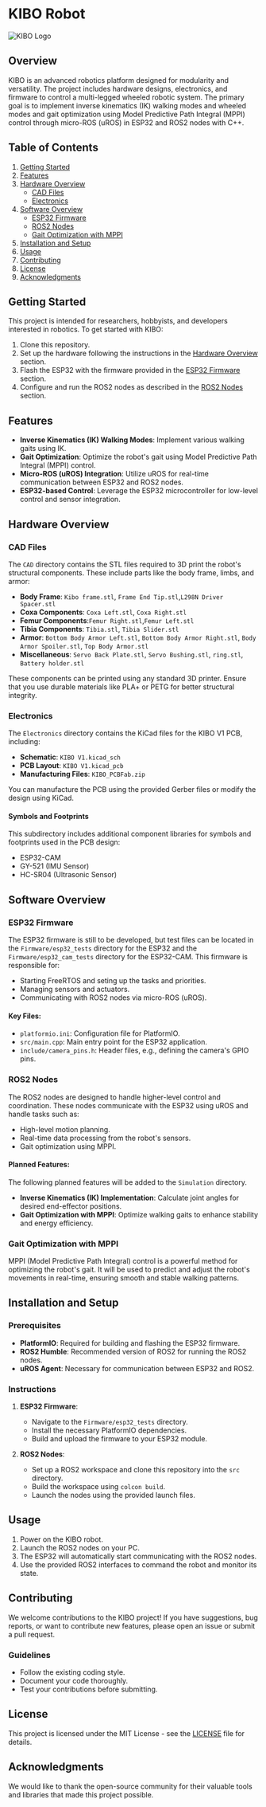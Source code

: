 # KIBO Robot

![KIBO Logo](logo.png)

## Overview

KIBO is an advanced robotics platform designed for modularity and versatility. The project includes hardware designs, electronics, and firmware to control a multi-legged wheeled robotic system. The primary goal is to implement inverse kinematics (IK) walking modes and wheeled modes and gait optimization using Model Predictive Path Integral (MPPI) control through micro-ROS (uROS) in ESP32 and ROS2 nodes with C++.

## Table of Contents

1. [Getting Started](#getting-started)
2. [Features](#features)
3. [Hardware Overview](#hardware-overview)
   - [CAD Files](#cad-files)
   - [Electronics](#electronics)
4. [Software Overview](#software-overview)
   - [ESP32 Firmware](#esp32-firmware)
   - [ROS2 Nodes](#ros2-nodes)
   - [Gait Optimization with MPPI](#gait-optimization-with-mppi)
5. [Installation and Setup](#installation-and-setup)
6. [Usage](#usage)
7. [Contributing](#contributing)
8. [License](#license)
9. [Acknowledgments](#acknowledgments)

## Getting Started

This project is intended for researchers, hobbyists, and developers interested in robotics. To get started with KIBO:

1. Clone this repository.
2. Set up the hardware following the instructions in the [Hardware Overview](#hardware-overview) section.
3. Flash the ESP32 with the firmware provided in the [ESP32 Firmware](#esp32-firmware) section.
4. Configure and run the ROS2 nodes as described in the [ROS2 Nodes](#ros2-nodes) section.

## Features

- **Inverse Kinematics (IK) Walking Modes**: Implement various walking gaits using IK.
- **Gait Optimization**: Optimize the robot's gait using Model Predictive Path Integral (MPPI) control.
- **Micro-ROS (uROS) Integration**: Utilize uROS for real-time communication between ESP32 and ROS2 nodes.
- **ESP32-based Control**: Leverage the ESP32 microcontroller for low-level control and sensor integration.

## Hardware Overview

### CAD Files

The `CAD` directory contains the STL files required to 3D print the robot's structural components. These include parts like the body frame, limbs, and armor:

- **Body Frame**: `Kibo frame.stl`, `Frame End Tip.stl`,`L298N Driver Spacer.stl`
- **Coxa Components**: `Coxa Left.stl`, `Coxa Right.stl`
- **Femur Components**:`Femur Right.stl`,`Femur Left.stl`
- **Tibia Components**: `Tibia.stl`, `Tibia Slider.stl`
- **Armor**: `Bottom Body Armor Left.stl`, `Bottom Body Armor Right.stl`, `Body Armor Spoiler.stl`, `Top Body Armor.stl`
- **Miscellaneous**: `Servo Back Plate.stl`, `Servo Bushing.stl`, `ring.stl`, `Battery holder.stl`

These components can be printed using any standard 3D printer. Ensure that you use durable materials like PLA+ or PETG for better structural integrity.

### Electronics

The `Electronics` directory contains the KiCad files for the KIBO V1 PCB, including:

- **Schematic**: `KIBO V1.kicad_sch`
- **PCB Layout**: `KIBO V1.kicad_pcb`
- **Manufacturing Files**: `KIBO_PCBFab.zip`

You can manufacture the PCB using the provided Gerber files or modify the design using KiCad.

#### Symbols and Footprints

This subdirectory includes additional component libraries for symbols and footprints used in the PCB design:

- ESP32-CAM
- GY-521 (IMU Sensor)
- HC-SR04 (Ultrasonic Sensor)

## Software Overview

### ESP32 Firmware

The ESP32 firmware is still to be developed, but test files can be located in the `Firmware/esp32_tests` directory for the ESP32 and the `Firmware/esp32_cam_tests` directory for the ESP32-CAM. This firmware is responsible for:

- Starting FreeRTOS and seting up the tasks and priorities.
- Managing sensors and actuators.
- Communicating with ROS2 nodes via micro-ROS (uROS).

#### Key Files:

- `platformio.ini`: Configuration file for PlatformIO.
- `src/main.cpp`: Main entry point for the ESP32 application.
- `include/camera_pins.h`: Header files, e.g., defining the camera's GPIO pins.

### ROS2 Nodes

The ROS2 nodes are designed to handle higher-level control and coordination. These nodes communicate with the ESP32 using uROS and handle tasks such as:

- High-level motion planning.
- Real-time data processing from the robot's sensors.
- Gait optimization using MPPI.

#### Planned Features:

The following planned features will be added to the `Simulation` directory.

- **Inverse Kinematics (IK) Implementation**: Calculate joint angles for desired end-effector positions.
- **Gait Optimization with MPPI**: Optimize walking gaits to enhance stability and energy efficiency.

### Gait Optimization with MPPI

MPPI (Model Predictive Path Integral) control is a powerful method for optimizing the robot's gait. It will be used to predict and adjust the robot's movements in real-time, ensuring smooth and stable walking patterns.

## Installation and Setup

### Prerequisites

- **PlatformIO**: Required for building and flashing the ESP32 firmware.
- **ROS2 Humble**: Recommended version of ROS2 for running the ROS2 nodes.
- **uROS Agent**: Necessary for communication between ESP32 and ROS2.

### Instructions

1. **ESP32 Firmware**:
   - Navigate to the `Firmware/esp32_tests` directory.
   - Install the necessary PlatformIO dependencies.
   - Build and upload the firmware to your ESP32 module.

2. **ROS2 Nodes**:
   - Set up a ROS2 workspace and clone this repository into the `src` directory.
   - Build the workspace using `colcon build`.
   - Launch the nodes using the provided launch files.

## Usage

1. Power on the KIBO robot.
2. Launch the ROS2 nodes on your PC.
3. The ESP32 will automatically start communicating with the ROS2 nodes.
4. Use the provided ROS2 interfaces to command the robot and monitor its state.

## Contributing

We welcome contributions to the KIBO project! If you have suggestions, bug reports, or want to contribute new features, please open an issue or submit a pull request.

### Guidelines

- Follow the existing coding style.
- Document your code thoroughly.
- Test your contributions before submitting.

## License

This project is licensed under the MIT License - see the [LICENSE](LICENSE) file for details.

## Acknowledgments

We would like to thank the open-source community for their valuable tools and libraries that made this project possible.
